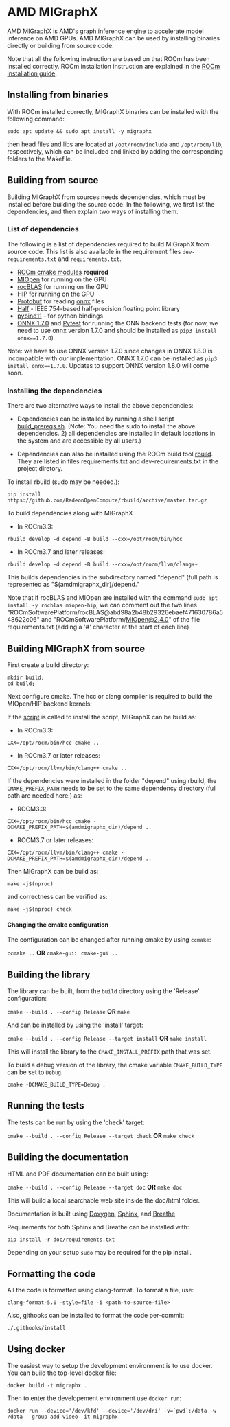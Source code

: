 # AMD MIGraphX

AMD MIGraphX is AMD's graph inference engine to accelerate model inference on AMD GPUs. AMD MIGraphX can be used by
installing binaries directly or building from source code.

Note that all the following instruction are based on that ROCm has been installed correctly. ROCm installation
instruction are explained in the [ROCm installation
guide](https://rocmdocs.amd.com/en/latest/Installation_Guide/Installation-Guide.html).

## Installing from binaries
With ROCm installed correctly, MIGraphX binaries can be installed with the following command:
```
sudo apt update && sudo apt install -y migraphx
```
then head files and libs are located at ```/opt/rocm/include``` and ```/opt/rocm/lib```, respectively, which can be
included and linked by adding the corresponding folders to the Makefile.

## Building from source

Building MIGraphX from sources needs dependencies, which must be installed before building the source code. In the
following, we first list the dependencies, and then explain two ways of installing them.

### List of dependencies
The following is a list of dependencies required to build MIGraphX from source code. This list is also available in the
requirement files ```dev-requirements.txt``` and ```requirements.txt```.

* [ROCm cmake modules](https://github.com/RadeonOpenCompute/rocm-cmake) **required**
* [MIOpen](https://github.com/ROCmSoftwarePlatform/MIOpen) for running on the GPU
* [rocBLAS](https://github.com/ROCmSoftwarePlatform/rocBLAS) for running on the GPU
* [HIP](https://github.com/ROCm-Developer-Tools/HIP) for running on the GPU
* [Protobuf](https://github.com/google/protobuf) for reading [onnx](https://github.com/onnx/onnx) files
* [Half](http://half.sourceforge.net/) - IEEE 754-based half-precision floating point library
* [pybind11](https://pybind11.readthedocs.io/en/stable/) - for python bindings
* [ONNX 1.7.0](https://github.com/onnx/onnx) and [Pytest](https://github.com/pytest-dev/pytest) for running the ONN backend
  tests (for now, we need to use onnx version 1.7.0 and should be installed as ```pip3 install onnx==1.7.0```)

Note: we have to use ONNX version 1.7.0 since changes in ONNX 1.8.0 is incompatible with our implementation. 
ONNX 1.7.0 can be installed as ```pip3 install onnx==1.7.0```. Updates to support ONNX version 1.8.0 will come soon.



### Installing the dependencies
There are two alternative ways to install the above dependencies:

* Dependencies can be installed by running a shell script [build_prereqs.sh](./tools/build_prereqs.sh).
(Note: You need the sudo to install the above dependencies. 2) all dependencies are installed in default locations in
the system and are accessible by all users.)

* Dependencies can also be installed using the ROCm build tool [rbuild](https://github.com/RadeonOpenCompute/rbuild).
They are listed in files requirements.txt and dev-requirements.txt in the project diretory.

To install rbuild (sudo may be needed.):
```
pip install https://github.com/RadeonOpenCompute/rbuild/archive/master.tar.gz
```

To build dependencies along with MIGraphX
* In ROCm3.3:

```
rbuild develop -d depend -B build --cxx=/opt/rocm/bin/hcc
```

* In ROCm3.7 and later releases:

```
rbuild develop -d depend -B build --cxx=/opt/rocm/llvm/clang++
```

This builds dependencies in the subdirectory named "depend" (full path is represented as "$(amdmigraphx_dir)/depend."

Note that if rocBLAS and MIOpen are installed with the command ```sudo apt install -y rocblas miopen-hip```, we can
comment out the two lines "ROCmSoftwarePlatform/rocBLAS@abd98a2b48b29326ebaef471630786a548622c06" and
"ROCmSoftwarePlatform/MIOpen@2.4.0" of the file requirements.txt (adding a '#' character at the start of each line)

## Building MIGraphX from source

First create a build directory:


```
mkdir build; 
cd build;
```

Next configure cmake. The hcc or clang compiler is required to build the MIOpen/HIP backend kernels:

If the [script](https://github.com/mvermeulen/rocm-migraphx/blob/master/scripts/build_prereqs.sh) is called to install
the script, MIGraphX can be build as:
* In ROCm3.3:

```
CXX=/opt/rocm/bin/hcc cmake ..
```
* In ROCm3.7 or later releases:

```
CXX=/opt/rocm/llvm/bin/clang++ cmake ..
```

If the dependencies were installed in the folder "depend" using rbuild, the `CMAKE_PREFIX_PATH` needs to be set to 
the same dependency directory (full path are needed here.) as:
* ROCM3.3:

```
CXX=/opt/rocm/bin/hcc cmake -DCMAKE_PREFIX_PATH=$(amdmigraphx_dir)/depend ..
```
* ROCM3.7 or later releases:

```
CXX=/opt/rocm/llvm/bin/clang++ cmake -DCMAKE_PREFIX_PATH=$(amdmigraphx_dir)/depend ..
```

Then MIGraphX can be build as:
```
make -j$(nproc)
```
and correctness can be verified as:
```
make -j$(nproc) check
```

#### Changing the cmake configuration

The configuration can be changed after running cmake by using `ccmake`:

` ccmake .. ` **OR** `cmake-gui`: ` cmake-gui ..`

## Building the library

The library can be built, from the `build` directory using the 'Release' configuration:

` cmake --build . --config Release ` **OR** ` make `

And can be installed by using the 'install' target:

` cmake --build . --config Release --target install ` **OR** ` make install `

This will install the library to the `CMAKE_INSTALL_PREFIX` path that was set.

To build a debug version of the library, the cmake variable `CMAKE_BUILD_TYPE` can be set to `Debug`.

` cmake -DCMAKE_BUILD_TYPE=Debug . `

## Running the tests

The tests can be run by using the 'check' target:

` cmake --build . --config Release --target check ` **OR** ` make check `

## Building the documentation

HTML and PDF documentation can be built using:

`cmake --build . --config Release --target doc` **OR** `make doc`

This will build a local searchable web site inside the doc/html folder.

Documentation is built using [Doxygen](http://www.stack.nl/~dimitri/doxygen/download.html), [Sphinx](http://www.sphinx-doc.org/en/stable/index.html), and [Breathe](https://breathe.readthedocs.io/en/latest/)

Requirements for both Sphinx and Breathe can be installed with:

`pip install -r doc/requirements.txt`

Depending on your setup `sudo` may be required for the pip install.

## Formatting the code

All the code is formatted using clang-format. To format a file, use:

```
clang-format-5.0 -style=file -i <path-to-source-file>
```

Also, githooks can be installed to format the code per-commit:

```
./.githooks/install
```

## Using docker

The easiest way to setup the development environment is to use docker. You can build the top-level docker file:

    docker build -t migraphx .

Then to enter the developement environment use `docker run`:

    docker run --device='/dev/kfd' --device='/dev/dri' -v=`pwd`:/data -w /data --group-add video -it migraphx
